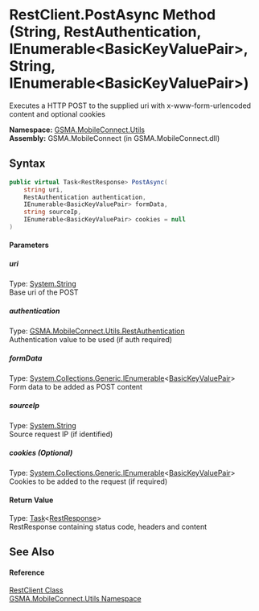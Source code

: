 RestClient.PostAsync Method (String, RestAuthentication, IEnumerable&lt;BasicKeyValuePair>, String, IEnumerable&lt;BasicKeyValuePair>)
======================================================================================================================================
Executes a HTTP POST to the supplied uri with x-www-form-urlencoded content and optional cookies

**Namespace:** [GSMA.MobileConnect.Utils][1]  
**Assembly:** GSMA.MobileConnect (in GSMA.MobileConnect.dll)

Syntax
------

```csharp
public virtual Task<RestResponse> PostAsync(
	string uri,
	RestAuthentication authentication,
	IEnumerable<BasicKeyValuePair> formData,
	string sourceIp,
	IEnumerable<BasicKeyValuePair> cookies = null
)
```

#### Parameters

##### *uri*
Type: [System.String][2]  
Base uri of the POST

##### *authentication*
Type: [GSMA.MobileConnect.Utils.RestAuthentication][3]  
Authentication value to be used (if auth required)

##### *formData*
Type: [System.Collections.Generic.IEnumerable][4]&lt;[BasicKeyValuePair][5]>  
Form data to be added as POST content

##### *sourceIp*
Type: [System.String][2]  
Source request IP (if identified)

##### *cookies* (Optional)
Type: [System.Collections.Generic.IEnumerable][4]&lt;[BasicKeyValuePair][5]>  
Cookies to be added to the request (if required)

#### Return Value
Type: [Task][6]&lt;[RestResponse][7]>  
RestResponse containing status code, headers and content

See Also
--------

#### Reference
[RestClient Class][8]  
[GSMA.MobileConnect.Utils Namespace][1]  

[1]: ../README.md
[2]: http://msdn.microsoft.com/en-us/library/s1wwdcbf
[3]: ../RestAuthentication/README.md
[4]: http://msdn.microsoft.com/en-us/library/9eekhta0
[5]: ../BasicKeyValuePair/README.md
[6]: http://msdn.microsoft.com/en-us/library/dd321424
[7]: ../RestResponse/README.md
[8]: README.md
[9]: ../../_icons/Help.png
